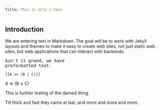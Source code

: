 ```yaml
---
Title: This is only a test
---
```


## Introduction

We are entering text in Markdown. The goal will be to work with Jekyll layouts
and themes to make it easy to create web sites, not just static web sites,
but web applications that can interact with backends.

<pre>
Ain't it grand, we have
preformatted text.
</pre>

`[[A => (B | C)]]`

<p class=math>
A ⇒ (B ∨ C)
</p>

This is further testing of the darned thing.

Till thick and fast they came at last,
and more and more and more.
